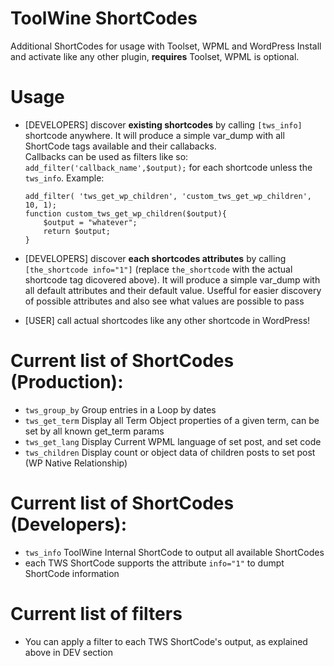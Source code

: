 # ToolWine ShortCodes

Additional ShortCodes for usage with Toolset, WPML and WordPress
Install and activate like any other plugin, **requires** Toolset, WPML is optional.

# Usage
- [DEVELOPERS] discover **existing shortcodes** by calling `[tws_info]` shortcode anywhere. 
  It will produce a simple var_dump with all ShortCode tags available and their callabacks.   
  Callbacks can be used as filters like so: `add_filter('callback_name',$output);` for each shortcode unless the `tws_info`. Example:
  ```
  add_filter( 'tws_get_wp_children', 'custom_tws_get_wp_children', 10, 1);
  function custom_tws_get_wp_children($output){
	  $output = "whatever";
	  return $output;
  }
  ```
  
- [DEVELOPERS] discover **each shortcodes attributes** by calling `[the_shortcode info="1"]` 
  (replace `the_shortcode` with the actual shortcode tag dicovered above). 
  It will produce a simple var_dump with all default attributes and their default value.
  Usefful for easier discovery of possible attributes and also see what values are possible to pass
  
- [USER] call actual shortcodes like any other shortcode in WordPress!

# Current list of ShortCodes (Production):
- `tws_group_by`  Group entries in a Loop by dates
- `tws_get_term`  Display all Term Object properties of a given term, can be set by all known get_term params
- `tws_get_lang`  Display Current WPML language of set post, and set code 
- `tws_children`  Display count or object data of children posts to set post (WP Native Relationship)

# Current list of ShortCodes (Developers):
- `tws_info`      ToolWine Internal ShortCode to output all available ShortCodes
- each TWS ShortCode supports the attribute `info="1"` to dumpt ShortCode information

# Current list of filters
- You can apply a filter to each TWS ShortCode's output, as explained above in DEV section
